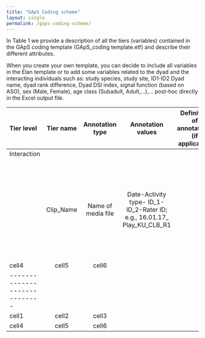 ```yaml
---
title: "GApS Coding scheme"
layout: single
permalink: /gaps-coding-scheme/
---
```


In Table 1 we provide a description of all the tiers (variables) contained in the GApS coding template (GApS_coding template.etf) and describe their different attributes.

When you create your own template, you can decide to include all variables in the Elan template or to add some variables related to the dyad and the interacting individuals such as: study species, study site, ID1-ID2 Dyad name, dyad rank difference, Dyad DSI index, signal function (based on ASO), sex (Male, Female), age class (Subadult, Adult,…),… post-hoc directly in the Excel output file. 


| Tier level | Tier name | Annotation type | Annotation values | Definition of annotations (if applicable) | Segment length | Segment duration | Parent tier | Tier_Type | Controlled_vocabulary | Comments
|:--------|:-------:|:-------:|:-------:|:-------:|:-------:|:-------:|:-------:|:-------:|:-------:|:-------:|
| Interaction   |    |  |    |    |    |     |    |    |    | |
|    | Clip_Name   | Name of media file   | Date-Activity type- ID_1-ID_2-Rater ID; e.g., 16.01.17_ Play_KU_CLB_R1   |    | 3sec   | Fixed 3sec segment (from time 00:00:00)   | None   | None   | None   | In Excel output, the clip name will be only in the first few rows of the column and will have to be copied down across the other rows related to the corresponding interaction. |
| cell4   | cell5   | cell6   |
|-----------------------------|
| cell1   | cell2   | cell3   |
| cell4   | cell5   | cell6   |
